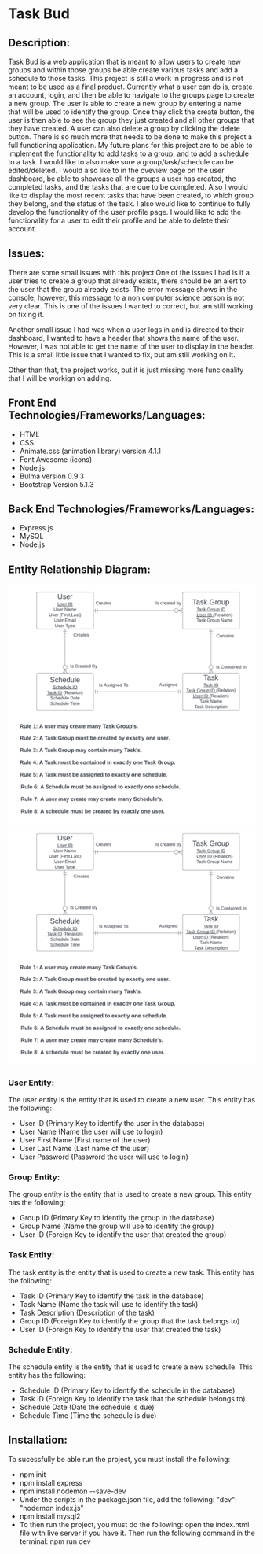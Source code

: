 # Task Bud

## Description:
Task Bud is a web application that is meant to allow users to create new groups and 
within those groups be able create various tasks and add a schedule to those tasks.
This project is still a work in progress and is not meant to be used as a final product.
Currently what a user can do is, create an account, login, and then be able to navigate to
the groups page to create a new group. The user is able to create a new group by entering
a name that will be used to identify the group. Once they click the create button, the user is
then able to see the group they just created and all other groups that they have created. A user
can also delete a group by clicking the delete button. There is so much more that needs to be done
to make this project a full functioning application. My future plans for this project are to
be able to implement the functionality to add tasks to a group, and to add a schedule to a task. I
would like to also make sure a group/task/schedule can be edited/deleted. I would also like to in the
oveview page on the user dashboard, be able to showcase all the groups a user has created, the 
completed tasks, and the tasks that are due to be completed. Also I would like to display the most
recent tasks that have been created, to which group they belong, and the status of the task. I also
would like to continue to fully develop the functionality of the user profile page. I would like to add the functionality for a user to edit their profile and be able to delete their account.

## Issues: 
There are some small issues with this project.One of the issues I had is if a user tries to create a 
group that already exists, there should be an alert to the user that the group already exists. The error
message shows in the console, however, this message to a non computer science person is not very
clear. This is one of the issues I wanted to correct, but am still working on fixing it.

Another small issue I had was when a user logs in and is directed to their dashboard, I wanted to
have a header that shows the name of the user. However, I was not able to get the name of the user to 
display in the header. This is a small little issue that I wanted to fix, but am still working on it.

Other than that, the project works, but it is just missing more funcionality that I will be workign on adding.

## Front End Technologies/Frameworks/Languages:
- HTML
- CSS
- Animate.css (animation library) version 4.1.1
- Font Awesome (icons)
- Node.js
- Bulma version 0.9.3
- Bootstrap Version 5.1.3


## Back End Technologies/Frameworks/Languages:
- Express.js
- MySQL
- Node.js

## Entity Relationship Diagram:
![Fancy logo](./img/CPS%20593_%20Assignment%204.png#gh-dark-mode-only)
![Fancy logo](./img/CPS%20593_%20Assignment%204.png#gh-light-mode-only)
### User Entity:
The user entity is the entity that is used to create a new user. This entity has the following: 
- User ID (Primary Key to identify the user in the database)
- User Name (Name the user will use to login)
- User First Name (First name of the user)
- User Last Name (Last name of the user)
- User Password (Password the user will use to login)

### Group Entity:
The group entity is the entity that is used to create a new group. This entity has the following:
- Group ID (Primary Key to identify the group in the database)
- Group Name (Name the group will use to identify the group)
- User ID (Foreign Key to identify the user that created the group)

### Task Entity:
The task entity is the entity that is used to create a new task. This entity has the following:
- Task ID (Primary Key to identify the task in the database)
- Task Name (Name the task will use to identify the task)
- Task Description (Description of the task)
- Group ID  (Foreign Key to identify the group that the task belongs to)
- User ID (Foreign Key to identify the user that created the task)

### Schedule Entity:
The schedule entity is the entity that is used to create a new schedule. This entity has the following:
- Schedule ID (Primary Key to identify the schedule in the database)
- Task ID (Foreign Key to identify the task that the schedule belongs to)
- Schedule Date (Date the schedule is due)
- Schedule Time (Time the schedule is due)

## Installation:
To sucessfully be able run the project, you must install the following:
- npm init
- npm install express
- npm install nodemon --save-dev
- Under the scripts in the package.json file, add the following:
    "dev": "nodemon index.js"
- npm install mysql2
- To then run the project, you must do the following:
open the index.html file with live server if you have it.
Then run the following command in the terminal:
npm run dev








